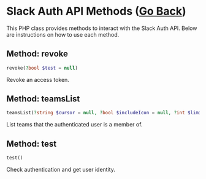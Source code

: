 # Slack Auth API Methods ([Go Back](../README.md))

This PHP class provides methods to interact with the Slack Auth API. Below are instructions on how to use each method.

## Method: revoke

```php
revoke(?bool $test = null)
```

Revoke an access token.

## Method: teamsList

```php
teamsList(?string $cursor = null, ?bool $includeIcon = null, ?int $limit = null)
```

List teams that the authenticated user is a member of.

## Method: test

```php
test()
```

Check authentication and get user identity.
